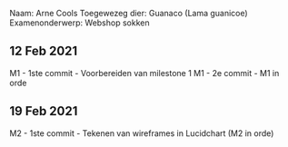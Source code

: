 Naam: Arne Cools
Toegewezeg dier: Guanaco (Lama guanicoe)
Examenonderwerp: Webshop sokken

## 12 Feb 2021
M1 - 1ste commit - Voorbereiden van milestone 1
M1 - 2e commit - M1 in orde

## 19 Feb 2021
M2 - 1ste commit - Tekenen van wireframes in Lucidchart (M2 in orde)